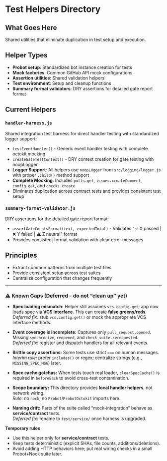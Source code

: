 # Test Helpers Directory

## What Goes Here
Shared utilities that eliminate duplication in test setup and execution.

## Helper Types  
- **Probot setup**: Standardized bot instance creation for tests
- **Mock factories**: Common GitHub API mock configurations
- **Assertion utilities**: Shared validation helpers
- **Test environment**: Setup and cleanup functions
- **Summary format validators**: DRY assertions for detailed gate report format

## Current Helpers

### `handler-harness.js`
Shared integration test harness for direct handler testing with standardized logger support:
- `testEventHandler()` - Generic event handler testing with complete octokit mocking
- `createGateTestContext()` - DRY context creation for gate testing with noopLogger
- **Logger Support**: All helpers use `noopLogger` from `src/logging/logger.js` with proper `.child()` method support
- **Complete Mocking**: Includes `pulls.get`, `issues.createComment`, `config.get`, and `checks.create`
- Eliminates duplication across contract tests and provides consistent test setup

### `summary-format-validator.js`
DRY assertions for the detailed gate report format:
- `assertGateCountsFormat(text, expectedTotal)` - Validates "✅ X passed | ❌ Y failed | ⚠️ Z neutral" format
- Provides consistent format validation with clear error messages

## Principles
- Extract common patterns from multiple test files
- Provide consistent setup across test suites
- Centralize configuration that changes frequently




---

### ⚠ Known Gaps (Deferred – do not “clean up” yet)

- **Spec loading mismatch:** Helper still assumes `vcs.config.get`; app now loads spec via **VCS interface**. This can create **false greens/reds**.  
  _Deferred fix:_ stub `vcs.config.get()` or mock the appropriate VCS interface methods.

- **Event coverage is incomplete:** Captures only `pull_request.opened`. Missing `synchronize`, `reopened`, and `check_suite.rerequested`.  
  _Deferred fix:_ register and dispatch handlers for all relevant events.

- **Brittle copy assertions:** Some tests use strict `===` on human messages.  
  _Interim rule:_ prefer `includes()` or regex; centralize strings (e.g., `MISSING_SPEC_MSG`) later.

- **Spec cache gotchas:** When tests touch real loader, `clearSpecCache()` is required in `beforeEach` to avoid cross-test contamination.

- **Scope boundary:** This directory provides **local handler helpers**, not network wiring.  
  _Rule:_ no `nock`, no `Probot`/`ProbotOctokit` imports here.

- **Naming drift:** Parts of the suite called “mock-integration” behave as **service/contract** tests.  
  _Deferred fix:_ rename to `test/service/` once harness is upgraded.

**Temporary rules**
- Use this helper only for **service/contract** tests.  
- Keep tests deterministic (explicit SHAs, file counts, additions/deletions).  
- Avoid adding HTTP behaviors here; put real wiring checks in a small Probot+Nock suite later.
